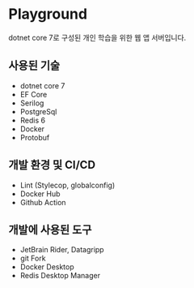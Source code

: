 # Playground
dotnet core 7로 구성된 개인 학습을 위한 웹 앱 서버입니다.

## 사용된 기술
* dotnet core 7
* EF Core
* Serilog
* PostgreSql
* Redis 6
* Docker
* Protobuf

## 개발 환경 및 CI/CD
* Lint (Stylecop, globalconfig)
* Docker Hub
* Github Action

## 개발에 사용된 도구
* JetBrain Rider, Datagripp
* git Fork
* Docker Desktop
* Redis Desktop Manager